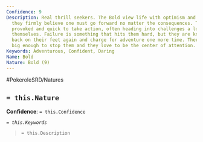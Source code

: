 ```yaml
---
Confidence: 9
Description: Real thrill seekers. The Bold view life with optimism and excitement,
  they firmly believe one must go forward no matter the consequences. They are easily
  provoked and quick to take action, often heading into challenges a lot bigger than
  themselves. Failure is something that hits them hard, but they are known for getting
  back on their feet again and charge for adventure one more time. There's no mountain
  big enough to stop them and they love to be the center of attention.
Keywords: Adventurous, Confident, Daring
Name: Bold
Nature: Bold (9)
---
```


#PokeroleSRD/Natures

## `= this.Nature`

**Confidence**: `= this.Confidence`

*`= this.Keywords`*

> `= this.Description`
